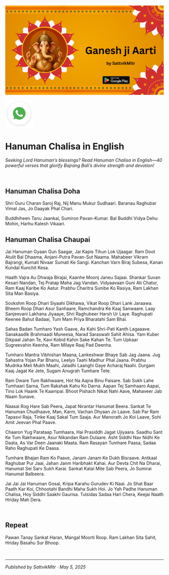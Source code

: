 <!-- Banner SVG -->
![Banner](https://raw.githubusercontent.com/anandwana001/content-repo/refs/heads/main/aarti/ganesh/ganesh_ji_aarti_banner.png)

<!-- Share & WhatsApp icons as SVG -->
<a href="https://api.whatsapp.com/send?text=Check%20out%20this%20article%20in%20the%20Hanuman%20Chalisa%20app%3A%20https%3A%2F%2Fwww.sattvikmitr.com%2Farticles%3FcontentUrl%3Dhttps%253A%252F%252Fraw.githubusercontent.com%252Fanandwana001%252Fcontent-repo%252Frefs%252Fheads%252Fmain%252Fchalisa%252Fhanuman%252Fhanuman_chalisa_english.md%26title%3DHanuman%2520Chalisa">
  <img src="https://raw.githubusercontent.com/anandwana001/content-repo/refs/heads/main/assets/ic_wtsapp_share_rounded.svg" alt="WhatsApp"/>
</a>

<br>

# Hanuman Chalisa in English

*Seeking Lord Hanuman’s blessings? Read Hanuman Chalisa in English—40 powerful verses that glorify Bajrang Bali’s divine strength and devotion!*

<br>

## Hanuman Chalisa Doha



Shri Guru Charan Saroj Raj, Nij Manu Mukur Sudhaari.
Baranau Raghubar Vimal Jas, Jo Daayak Phal Chari.

Buddhiheen Tanu Jaankai, Sumiron Pavan-Kumar.
Bal Buddhi Vidya Dehu Mohin, Harhu Kalesh Vikaari.


## Hanuman Chalisa Chaupai 



Jai Hanuman Gyaan Gun Saagar, Jai Kapis Tihun Lok Ujaagar.
Ram Doot Atulit Bal Dhaama, Anjani-Putra Pavan-Sut Naama.
Mahabeer Vikram Bajrangi, Kumati Nivaar Sumati Ke Sangi.
Kanchan Varn Biraj Subesa, Kanan Kundal Kunchit Kesa.

Haath Vajra Au Dhwaja Birajai, Kaanhe Moonj Janeu Sajaai.
Shankar Suvan Kesari Nandan, Tej Pratap Maha Jag Vandan.
Vidyaavaan Guni Ati Chatur, Ram Kaaj Karibe Ko Aatur.
Prabhu Charitra Sunibe Ko Rasiya, Ram Lakhan Sita Man Basiya.

Sookshm Roop Dhari Siyaahi Dikhawa, Vikat Roop Dhari Lank Jaraawa.
Bheem Roop Dhari Asur Sanhaare, Ramchandra Ke Kaaj Sanwaare.
Laay Sanjeevani Lakhana Jiyaaye, Shri Raghubeer Harsh Ur Laye.
Raghupati Keenee Bahut Badaai, Tum Mam Priya Bharatahi Sam Bhai.

Sahas Badan Tumharo Yash Gaave, As Kahi Shri-Pati Kanth Lagaaave.
Sanakaadik Brahmaadi Muneesa, Narad Saraswati Sahit Ahisa.
Yam Kuber Dikpaal Jahan Te, Kavi Kobid Kahin Sake Kahan Te.
Tum Upkaar Sugreevahin Keenha, Ram Milaye Raaj Pad Deenha.

Tumharo Mantra Vibhishan Maana, Lankeshwar Bhaye Sab Jag Jaana.
Jug Sahastra Yojan Par Bhanu, Leelyo Taahi Madhur Phal Jaana.
Prabhu Mudrika Meli Mukh Maahi, Jaladhi Laanghi Gaye Acharaj Naahi.
Durgam Kaaj Jagat Ke Jete, Sugam Anugrah Tumhare Tete.

Ram Dware Tum Rakhwaare, Hot Na Aajna Binu Paisare.
Sab Sukh Lahe Tumhaari Sarna, Tum Rakshak Kahu Ko Darna.
Aapan Tej Samhaaro Aapai, Tino Lok Haank Te Kaampai.
Bhoot Pishach Nikat Nahi Aave, Mahaveer Jab Naam Sunave.

Naasai Rog Hare Sab Peera, Japat Nirantar Hanumat Beera.
Sankat Te Hanuman Chudhaave, Man, Karm, Vachan Dhyaan Jo Laave.
Sab Par Ram Tapasvi Raja, Tinke Kaaj Sakal Tum Saaja.
Aur Manorath Jo Koi Laave, Sohi Amit Jeevan Phal Paave.

Chaaron Yug Parataap Tumhaara, Hai Prasiddh Jagat Ujiyaara.
Saadhu Sant Ke Tum Rakhwaare, Asur Nikandan Ram Dulaare.
Asht Siddhi Nav Nidhi Ke Daata, As Var Deen Jaanaki Maata.
Ram Rasayan Tumhare Paasa, Sadaa Raho Raghupati Ke Daasa.

Tumhare Bhajan Ram Ko Paave, Janam Janam Ke Dukh Bisraave.
Antkaal Raghubar Pur Jaai, Jahan Janm Haribhakt Kahai.
Aur Devta Chit Na Dharai, Hanumat Sei Sarv Sukh Karai.
Sankat Katai Mite Sab Peera, Jo Sumirai Hanumat Balbeera.

Jai Jai Jai Hanuman Gosai, Kripa Karahu Gurudev Ki Naai.
Jo Shat Baar Paath Kar Koi, Chhootahi Bandhi Maha Sukh Hoi.
Jo Yah Padhe Hanuman Chalisa, Hoy Siddhi Saakhi Gaurisa.
Tulsidas Sadaa Hari Chera, Keejai Naath Hriday Mah Dera.

<br>

## Repeat



Pawan Tanay Sankat Haran, Mangal Moorti Roop.
Ram Lakhan Sita Sahit, Hriday Basahu Sur Bhoop.

<br>

---

*Published by SattvikMitr · May 5, 2025*


